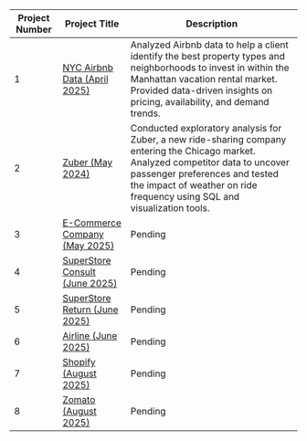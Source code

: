 | Project Number | Project Title | Description |
|----------------|---------------|-------------|
| 1 | [NYC Airbnb Data (April 2025)](./NYC-Airbnb-Data-April-2025) | Analyzed Airbnb data to help a client identify the best property types and neighborhoods to invest in within the Manhattan vacation rental market. Provided data-driven insights on pricing, availability, and demand trends. |
| 2 | [Zuber (May 2024)](./Zuber-May-2024) | Conducted exploratory analysis for Zuber, a new ride-sharing company entering the Chicago market. Analyzed competitor data to uncover passenger preferences and tested the impact of weather on ride frequency using SQL and visualization tools. |
| 3 | [E-Commerce Company (May 2025)](./E-Commerce-Company-May-2025) | Pending |
| 4 | [SuperStore Consult (June 2025)](./SuperStore-Consult-June-2025) | Pending |
| 5 | [SuperStore Return (June 2025)](./SuperStore-Return-June-2025) | Pending |
| 6 | [Airline (June 2025)](./Airline-June-2025) | Pending |
| 7 | [Shopify (August 2025)](./Shopify-August-2025) | Pending |
| 8 | [Zomato (August 2025)](./Zomato-August-2025) | Pending |
